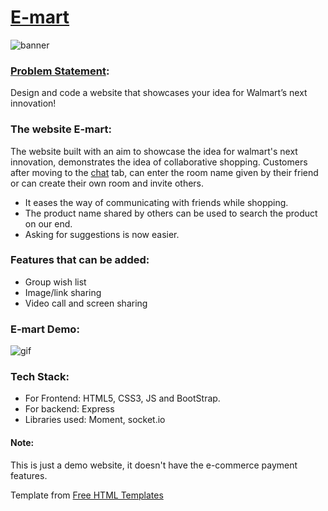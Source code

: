 # [E-mart](https://e-mart-online.herokuapp.com/)
![banner](https://github.com/swarnalii/e-mart/blob/main/imgs/banner-emart.png)

### [Problem Statement](https://survey.alchemer.com/s3/6380889/Grace-Hopper-Scholarship-GWC-X-Walmart-2021):

Design and code a website that showcases your idea for Walmart’s next innovation!

### The website E-mart:

The website built with an aim to showcase the idea for walmart's next innovation, demonstrates the idea of collaborative shopping. Customers after moving to the [chat](https://e-mart-online.herokuapp.com/chat.html) tab, can enter the room name given by their friend or can create their own room and invite others.

- It eases the way of communicating with friends while shopping.
- The product name shared by others can be used to search the product on our end.
- Asking for suggestions is now easier.

### Features that can be added:

- Group wish list
- Image/link sharing
- Video call and screen sharing

### E-mart Demo:

![gif](https://github.com/swarnalii/e-mart/blob/main/imgs/e-mart.gif)

### Tech Stack:

- For Frontend: HTML5, CSS3, JS and BootStrap.
- For backend: Express
- Libraries used: Moment, socket.io
#### Note:

This is just a demo website, it doesn't have the e-commerce payment features.

Template from [Free HTML Templates](https://html.design/)